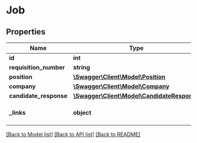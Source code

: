 # Job

## Properties
Name | Type | Description | Notes
------------ | ------------- | ------------- | -------------
**id** | **int** |  | [optional] 
**requisition_number** | **string** |  | 
**position** | [**\Swagger\Client\Model\Position**](Position.md) |  | 
**company** | [**\Swagger\Client\Model\Company**](Company.md) |  | 
**candidate_response** | [**\Swagger\Client\Model\CandidateResponse**](CandidateResponse.md) |  | 
**_links** | **object** | Dictionary of related links | [optional] 

[[Back to Model list]](../README.md#documentation-for-models) [[Back to API list]](../README.md#documentation-for-api-endpoints) [[Back to README]](../README.md)


